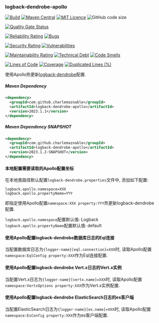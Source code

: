 ### logback-dendrobe-apollo

[![Build](https://github.com/CharLemAznable/logback-dendrobe-apollo/actions/workflows/build.yml/badge.svg)](https://github.com/CharLemAznable/logback-dendrobe-apollo/actions/workflows/build.yml)
[![Maven Central](https://maven-badges.herokuapp.com/maven-central/com.github.charlemaznable/logback-dendrobe-apollo/badge.svg)](https://maven-badges.herokuapp.com/maven-central/com.github.charlemaznable/logback-dendrobe-apollo/)
[![MIT Licence](https://badges.frapsoft.com/os/mit/mit.svg?v=103)](https://opensource.org/licenses/mit-license.php)
![GitHub code size](https://img.shields.io/github/languages/code-size/CharLemAznable/logback-dendrobe-apollo)

[![Quality Gate Status](https://sonarcloud.io/api/project_badges/measure?project=CharLemAznable_logback-dendrobe-apollo&metric=alert_status)](https://sonarcloud.io/dashboard?id=CharLemAznable_logback-dendrobe-apollo)

[![Reliability Rating](https://sonarcloud.io/api/project_badges/measure?project=CharLemAznable_logback-dendrobe-apollo&metric=reliability_rating)](https://sonarcloud.io/dashboard?id=CharLemAznable_logback-dendrobe-apollo)
[![Bugs](https://sonarcloud.io/api/project_badges/measure?project=CharLemAznable_logback-dendrobe-apollo&metric=bugs)](https://sonarcloud.io/dashboard?id=CharLemAznable_logback-dendrobe-apollo)

[![Security Rating](https://sonarcloud.io/api/project_badges/measure?project=CharLemAznable_logback-dendrobe-apollo&metric=security_rating)](https://sonarcloud.io/dashboard?id=CharLemAznable_logback-dendrobe-apollo)
[![Vulnerabilities](https://sonarcloud.io/api/project_badges/measure?project=CharLemAznable_logback-dendrobe-apollo&metric=vulnerabilities)](https://sonarcloud.io/dashboard?id=CharLemAznable_logback-dendrobe-apollo)

[![Maintainability Rating](https://sonarcloud.io/api/project_badges/measure?project=CharLemAznable_logback-dendrobe-apollo&metric=sqale_rating)](https://sonarcloud.io/dashboard?id=CharLemAznable_logback-dendrobe-apollo)
[![Technical Debt](https://sonarcloud.io/api/project_badges/measure?project=CharLemAznable_logback-dendrobe-apollo&metric=sqale_index)](https://sonarcloud.io/dashboard?id=CharLemAznable_logback-dendrobe-apollo)
[![Code Smells](https://sonarcloud.io/api/project_badges/measure?project=CharLemAznable_logback-dendrobe-apollo&metric=code_smells)](https://sonarcloud.io/dashboard?id=CharLemAznable_logback-dendrobe-apollo)

[![Lines of Code](https://sonarcloud.io/api/project_badges/measure?project=CharLemAznable_logback-dendrobe-apollo&metric=ncloc)](https://sonarcloud.io/dashboard?id=CharLemAznable_logback-dendrobe-apollo)
[![Coverage](https://sonarcloud.io/api/project_badges/measure?project=CharLemAznable_logback-dendrobe-apollo&metric=coverage)](https://sonarcloud.io/dashboard?id=CharLemAznable_logback-dendrobe-apollo)
[![Duplicated Lines (%)](https://sonarcloud.io/api/project_badges/measure?project=CharLemAznable_logback-dendrobe-apollo&metric=duplicated_lines_density)](https://sonarcloud.io/dashboard?id=CharLemAznable_logback-dendrobe-apollo)

使用Apollo热更新[logback-dendrobe](https://github.com/CharLemAznable/logback-dendrobe)配置.

##### Maven Dependency

```xml
<dependency>
  <groupId>com.github.charlemaznable</groupId>
  <artifactId>logback-dendrobe-apollo</artifactId>
  <version>2023.1.1</version>
</dependency>
```

##### Maven Dependency SNAPSHOT

```xml
<dependency>
  <groupId>com.github.charlemaznable</groupId>
  <artifactId>logback-dendrobe-apollo</artifactId>
  <version>2023.1.2-SNAPSHOT</version>
</dependency>
```

#### 本地配置需要读取的Apollo配置坐标

在本地类路径默认配置```logback-dendrobe.properties```文件中, 添加如下配置:

```
logback.apollo.namespace=XXX
logback.apollo.propertyName=YYY
```

即指定使用Apollo配置```namespace:XXX property:YYY```热更新logback-dendrobe配置.

```logback.apollo.namespace```配置默认值: Logback
```logback.apollo.propertyName```配置默认值: default

#### 使用Apollo配置logback-dendrobe数据库日志的Eql连接

当配置数据库日志为```{logger-name}[eql.connection]=XXX```时, 读取Apollo配置```namespace:EqlConfig property:XXX```作为Eql连接配置.

#### 使用Apollo配置logback-dendrobe Vert.x日志的Vert.x实例

当配置Vert.x日志为```{logger-name}[vertx.name]=XXX```时, 读取Apollo配置```namespace:VertxOptions property:XXX```作为Vert.x实例配置.

#### 使用Apollo配置logback-dendrobe ElasticSearch日志的es客户端

当配置ElasticSearch日志为```{logger-name}[es.name]=XXX```时, 读取Apollo配置```namespace:EsConfig property:XXX```作为es客户端配置.
